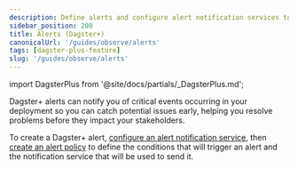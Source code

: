 ```yaml
---
description: Define alerts and configure alert notification services to monitor critical events in your Dagster+ deployment.
sidebar_position: 200
title: Alerts (Dagster+)
canonicalUrl: '/guides/observe/alerts'
tags: [dagster-plus-feature]
slug: '/guides/observe/alerts'
---
```


import DagsterPlus from '@site/docs/partials/\_DagsterPlus.md';

<DagsterPlus />

Dagster+ alerts can notify you of critical events occurring in your deployment so you can catch potential issues early, helping you resolve problems before they impact your stakeholders.

To create a Dagster+ alert, [configure an alert notification service](/guides/observe/alerts/configuring-an-alert-notification-service), then [create an alert policy](/guides/observe/alerts/creating-alerts) to define the conditions that will trigger an alert and the notification service that will be used to send it.

